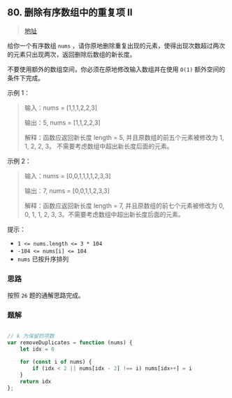 ## 80. 删除有序数组中的重复项 II

> [地址](https://leetcode.cn/problems/remove-duplicates-from-sorted-array-ii/description/)

给你一个有序数组 `nums` ，请你原地删除重复出现的元素，使得出现次数超过两次的元素只出现两次，返回删除后数组的新长度。

不要使用额外的数组空间，你必须在原地修改输入数组并在使用 `O(1)` 额外空间的条件下完成。

示例 1：

> 输入：nums = [1,1,1,2,2,3]
>
> 输出：5, nums = [1,1,2,2,3]
>
> 解释：函数应返回新长度 length = 5, 并且原数组的前五个元素被修改为 1, 1, 2, 2, 3。 不需要考虑数组中超出新长度后面的元素。

示例 2：

> 输入：nums = [0,0,1,1,1,1,2,3,3]
>
> 输出：7, nums = [0,0,1,1,2,3,3]
>
> 解释：函数应返回新长度 length = 7, 并且原数组的前七个元素被修改为 0, 0, 1, 1, 2, 3, 3。不需要考虑数组中超出新长度后面的元素。
 

提示：

- `1 <= nums.length <= 3 * 104`
- `-104 <= nums[i] <= 104`
- `nums` 已按升序排列

### 思路

按照 `26` 题的通解思路完成。

### 题解

```javascript

// k 为保留的项数
var removeDuplicates = function (nums) {
    let idx = 0

    for (const i of nums) {
        if (idx < 2 || nums[idx - 2] !== i) nums[idx++] = i
    }
    return idx
};
